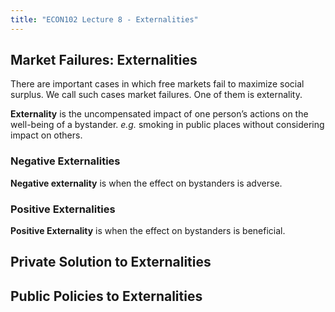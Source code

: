 ```yaml
---
title: "ECON102 Lecture 8 - Externalities"
---
```

## Market Failures: Externalities
There are important cases in which free markets fail to maximize social surplus. We call such cases market failures. One of them is externality.

**Externality** is the uncompensated impact of one person’s actions on the well-being of a bystander. _e.g._ smoking in public places without considering impact on others.

### Negative Externalities
**Negative externality** is when the effect on bystanders is adverse.



### Positive Externalities
**Positive Externality** is when the effect on bystanders is beneficial.



## Private Solution to Externalities

## Public Policies to Externalities